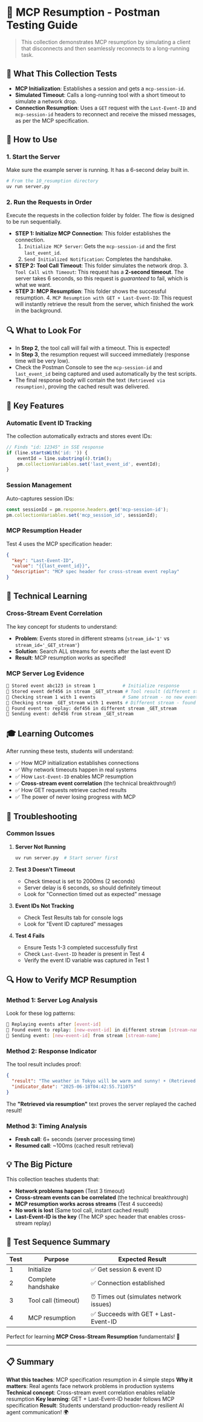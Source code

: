 # 🔄 MCP Resumption - Postman Testing Guide

> This collection demonstrates MCP resumption by simulating a client that disconnects and then seamlessly reconnects to a long-running task.

## 🎯 What This Collection Tests

-   **MCP Initialization**: Establishes a session and gets a `mcp-session-id`.
-   **Simulated Timeout**: Calls a long-running tool with a short timeout to simulate a network drop.
-   **Connection Resumption**: Uses a `GET` request with the `Last-Event-ID` and `mcp-session-id` headers to reconnect and receive the missed messages, as per the MCP specification.

## 🚀 How to Use

### 1. Start the Server

Make sure the example server is running. It has a 6-second delay built in.

```bash
# From the 10_resumption directory
uv run server.py
```

### 2. Run the Requests in Order

Execute the requests in the collection folder by folder. The flow is designed to be run sequentially.

-   **STEP 1: Initialize MCP Connection**: This folder establishes the connection.
    1.  `Initialize MCP Server`: Gets the `mcp-session-id` and the first `last_event_id`.
    2.  `Send Initialized Notification`: Completes the handshake.
-   **STEP 2: Tool Call Timeout**: This folder simulates the network drop.
    3.  `Tool Call with Timeout`: This request has a **2-second timeout**. The server takes 6 seconds, so this request is *guaranteed* to fail, which is what we want.
-   **STEP 3: MCP Resumption**: This folder shows the successful resumption.
    4.  `MCP Resumption with GET + Last-Event-ID`: This request will instantly retrieve the result from the server, which finished the work in the background.

## 🔍 What to Look For

-   In **Step 2**, the tool call will fail with a timeout. This is expected!
-   In **Step 3**, the resumption request will succeed immediately (response time will be very low).
-   Check the Postman Console to see the `mcp-session-id` and `last_event_id` being captured and used automatically by the test scripts.
-   The final response body will contain the text `(Retrieved via resumption)`, proving the cached result was delivered.

## 🔧 **Key Features**

### **Automatic Event ID Tracking**
The collection automatically extracts and stores event IDs:
```javascript
// Finds "id: 12345" in SSE response
if (line.startsWith('id: ')) {
    eventId = line.substring(4).trim();
    pm.collectionVariables.set('last_event_id', eventId);
}
```

### **Session Management**
Auto-captures session IDs:
```javascript
const sessionId = pm.response.headers.get('mcp-session-id');
pm.collectionVariables.set('mcp_session_id', sessionId);
```

### **MCP Resumption Header**
Test 4 uses the MCP specification header:
```json
{
  "key": "Last-Event-ID",
  "value": "{{last_event_id}}",
  "description": "MCP spec header for cross-stream event replay"
}
```

## 🔬 **Technical Learning**

### **Cross-Stream Event Correlation**
The key concept for students to understand:
- **Problem**: Events stored in different streams (`stream_id='1'` vs `stream_id='_GET_stream'`)
- **Solution**: Search ALL streams for events after the last event ID
- **Result**: MCP resumption works as specified!

### **MCP Server Log Evidence**
```bash
🏪 Stored event abc123 in stream 1          # Initialize response
🏪 Stored event def456 in stream _GET_stream # Tool result (different stream!)
🔄 Checking stream 1 with 1 events          # Same stream - no new events
🔄 Checking stream _GET_stream with 1 events # Different stream - found tool result!
🔄 Found event to replay: def456 in different stream _GET_stream
🔄 Sending event: def456 from stream _GET_stream
```

## 🎓 **Learning Outcomes**

After running these tests, students will understand:

- ✅ How MCP initialization establishes connections
- ✅ Why network timeouts happen in real systems
- ✅ How `Last-Event-ID` enables MCP resumption
- ✅ **Cross-stream event correlation** (the technical breakthrough!)
- ✅ How GET requests retrieve cached results
- ✅ The power of never losing progress with MCP

## 🔧 **Troubleshooting**

### **Common Issues**

1. **Server Not Running**
   ```bash
   uv run server.py  # Start server first
   ```

2. **Test 3 Doesn't Timeout**
   - Check timeout is set to 2000ms (2 seconds)
   - Server delay is 6 seconds, so should definitely timeout
   - Look for "Connection timed out as expected" message

3. **Event IDs Not Tracking**
   - Check Test Results tab for console logs
   - Look for "Event ID captured" messages

4. **Test 4 Fails**
   - Ensure Tests 1-3 completed successfully first
   - Check `Last-Event-ID` header is present in Test 4
   - Verify the event ID variable was captured in Test 1

## 🔍 **How to Verify MCP Resumption**

### **Method 1: Server Log Analysis**
Look for these log patterns:
```bash
🔄 Replaying events after [event-id]
🔄 Found event to replay: [new-event-id] in different stream [stream-name]
🔄 Sending event: [new-event-id] from stream [stream-name]
```

### **Method 2: Response Indicator**
The tool result includes proof:
```json
{
  "result": "The weather in Tokyo will be warm and sunny! ☀️ (Retrieved via resumption)",
  "indicator_date": "2025-06-18T04:42:55.711075"
}
```

The **"Retrieved via resumption"** text proves the server replayed the cached result!

### **Method 3: Timing Analysis**
- **Fresh call**: 6+ seconds (server processing time)
- **Resumed call**: ~100ms (cached result retrieval)

## 💡 **The Big Picture**

This collection teaches students that:
- **Network problems happen** (Test 3 timeout)
- **Cross-stream events can be correlated** (the technical breakthrough)
- **MCP resumption works across streams** (Test 4 succeeds)
- **No work is lost** (Same tool call, instant cached result)
- **Last-Event-ID is the key** (The MCP spec header that enables cross-stream replay)

## 🎯 **Test Sequence Summary**

| Test | Purpose | Expected Result |
|------|---------|----------------|
| 1 | Initialize | ✅ Get session & event ID |
| 2 | Complete handshake | ✅ Connection established |
| 3 | Tool call (timeout) | ⏰ Times out (simulates network issues) |
| 4 | MCP resumption | ✅ Succeeds with GET + Last-Event-ID |

Perfect for learning **MCP Cross-Stream Resumption** fundamentals! 🚀

---

## 📋 **Summary**

**What this teaches**: MCP specification resumption in 4 simple steps
**Why it matters**: Real agents face network problems in production systems
**Technical concept**: Cross-stream event correlation enables reliable resumption
**Key learning**: GET + Last-Event-ID header follows MCP specification
**Result**: Students understand production-ready resilient AI agent communication! 🌍 